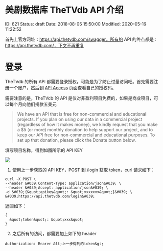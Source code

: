 # 美剧数据库 TheTVdb API 介绍


ID: 621
Status: draft
Date: 2018-08-05 15:50:00
Modified: 2020-05-16 11:22:52


首先上官方网址：https://api.thetvdb.com/swagger。所有的 API 的终点都是：https://api.thetvdb.com/，下文不再重复

# 登录

TheTVdb 的所有 API 都需要登录授权，可能是为了防止过量访问吧。首先需要注册一个账户，然后到 [API Access](https://www.thetvdb.com/member/api) 页面查看自己的授权码。

需要注意的是，TheTVdb 的 API 是仅对非盈利项目免费的，如果是商业项目，可以每个月向他们捐款五美元

> We have an API that is free for non-commercial and educational projects. If you plan on using our data in a commercial project (regardless of how it makes money), we kindly request that you make a $5 (or more) monthly donation to help support our project, and to keep our API free for non-commercial and educational purposes.  To set up that donation, please click the Donate button below.

填写项目名称，得到如图所示的 API KEY

![](https://ws3.sinaimg.cn/large/006tKfTcly1ftznkoerkzj318i0lstbd.jpg)

1. 使用上一步获取的 API KEY，POST 到 /login 获取 token，curl 请求如下：

```
curl -X POST \
--header &#039;Content-Type: application/json&#039; \
--header &#039;Accept: application/json&#039; \
-d &#039;{&quot;apikey&quot;: &quot;xxxxxxx&quot;}&#039; \
&#039;https://api.thetvdb.com/login&#039;
```

返回如下：

```
{
  &quot;token&quot;: &quot;xxx&quot;
}
```

2. 之后所有的访问，都需要加上如下的 header

```
Authorization: Bearer &lt;上一步得到的token&gt;
```